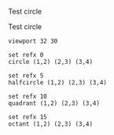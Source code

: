 Test circle

Test circle

``` diagram
viewport 32 30

set refx 0
circle (1,2) (2,3) (3,4)

set refx 5
halfcircle (1,2) (2,3) (3,4)

set refx 10
quadrant (1,2) (2,3) (3,4)

set refx 15
octant (1,2) (2,3) (3,4)

```

